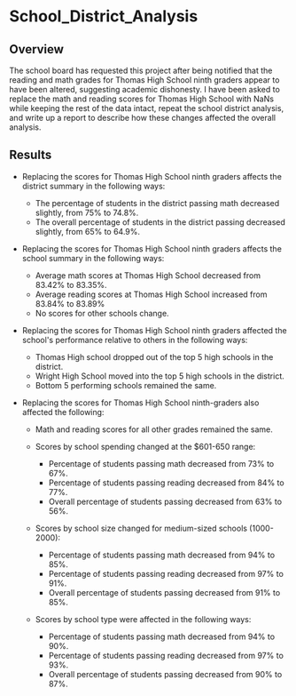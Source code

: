 # School_District_Analysis

## Overview
The school board has requested this project after being notified that the reading and math grades for Thomas High School ninth graders appear to have been altered, suggesting academic dishonesty. I have been asked to replace the math and reading scores for Thomas High School with NaNs while keeping the rest of the data intact, repeat the school district analysis, and write up a report to describe how these changes affected the overall analysis.

## Results

- Replacing the scores for Thomas High School ninth graders affects the district summary in the following ways:
    - The percentage of students in the district passing math decreased  slightly, from 75% to 74.8%.
    - The overall percentage of students in the district passing decreased slightly, from 65% to 64.9%.

- Replacing the scores for Thomas High School ninth graders affects the school summary in the following ways:
    - Average math scores at Thomas High School decreased from 83.42% to 83.35%.
    - Average reading scores at Thomas High School increased from 83.84% to 83.89%
    - No scores for other schools change.

- Replacing the scores for Thomas High School ninth graders affected the school's performance relative to others in the following ways:
    - Thomas High school dropped out of the top 5 high schools in the district.
    - Wright High School moved into the top 5 high schools in the district.
    - Bottom 5 performing schools remained the same.

- Replacing the scores for Thomas High School ninth-graders also affected the following:
    - Math and reading scores for all other grades remained the same.
    - Scores by school spending changed at the $601-650 range:
        - Percentage of students passing math decreased from 73% to 67%.
        - Percentage of students passing reading decreased from 84% to 77%.
        - Overall percentage of students passing decreased from 63% to 56%.

    - Scores by school size changed for medium-sized schools (1000-2000):
        - Percentage of students passing math decreased from 94% to 85%.
        - Percentage of students passing reading decreased from 97% to 91%.
        - Overall percentage of students passing decreased from 91% to 85%.
    
    - Scores by school type were affected in the following ways:
        - Percentage of students passing math decreased from 94% to 90%.
        - Percentage of students passing reading decreased from 97% to 93%.
        - Overall percentage of students passing decreased from 90% to 87%.